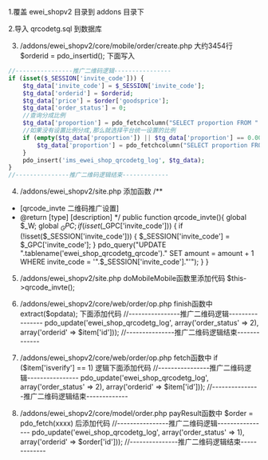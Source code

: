 1.覆盖 ewei_shopv2 目录到 addons 目录下

2.导入 qrcodetg.sql 到数据库

3. /addons/ewei_shopv2/core/mobile/order/create.php 大约3454行 $orderid = pdo_insertid(); 下面写入
```php
//----------------推广二维码逻辑----------------
if (isset($_SESSION['invite_code'])) {
	$tg_data['invite_code'] = $_SESSION['invite_code'];
	$tg_data['orderid'] = $orderid;
	$tg_data['price'] = $order['goodsprice'];
	$tg_data['order_status'] = 0;
	//查询分成比例
	$tg_data['proportion'] = pdo_fetchcolumn("SELECT proportion FROM ".tablename('ewei_shop_qrcodetg_qrcode')." WHERE invite_code = '".$_SESSION['invite_code']."'");
	//如果没有设置比例分成,那么就选择平台统一设置的比例
	if (empty($tg_data['proportion']) || $tg_data['proportion'] == 0.00) {
		$tg_data['proportion'] = pdo_fetchcolumn("SELECT proportion FROM ".tablename('ewei_shop_qrcodetg_param'));
	}
	pdo_insert('ims_ewei_shop_qrcodetg_log', $tg_data);
}
//---------------推广二维码逻辑结束-------------
```

4. /addons/ewei_shopv2/site.php 添加函数
/**
 * [qrcode_invte 二维码推广设置]
 * @return [type] [description]
 */
public function qrcode_invte(){
	global $_W;
	global $_GPC;
	if (isset($_GPC['invite_code'])) {
		if (!isset($_SESSION['invite_code'])) {
			$_SESSION['invite_code'] = $_GPC['invite_code'];
		}
		pdo_query("UPDATE ".tablename('ewei_shop_qrcodetg_qrcode')." SET amount = amount + 1 WHERE invite_code = '".$_SESSION['invite_code']."'");
	}
}

5. /addons/ewei_shopv2/site.php doMobileMobile函数里添加代码
$this->qrcode_invte();

6. /addons/ewei_shopv2/core/web/order/op.php finish函数中 extract($opdata); 下面添加代码
//----------------推广二维码逻辑----------------
pdo_update('ewei_shop_qrcodetg_log', array('order_status' => 2), array('orderid' => $item['id']));
//---------------推广二维码逻辑结束-------------

7. /addons/ewei_shopv2/core/web/order/op.php fetch函数中	if ($item['isverify'] == 1) 逻辑下面添加代码
//----------------推广二维码逻辑----------------
pdo_update('ewei_shop_qrcodetg_log', array('order_status' => 2), array('orderid' => $item['id']));
//---------------推广二维码逻辑结束-------------

8. /addons/ewei_shopv2/core/model/order.php payResult函数中 $order = pdo_fetch(xxxx) 后添加代码
//----------------推广二维码逻辑----------------
pdo_update('ewei_shop_qrcodetg_log', array('order_status' => 1), array('orderid' => $order['id']));
//---------------推广二维码逻辑结束-------------
